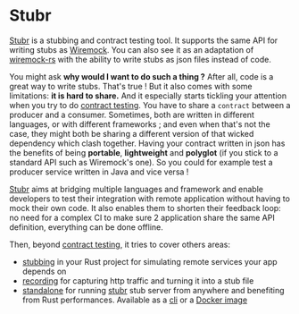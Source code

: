# Stubr

[Stubr](https://github.com/beltram/stubr) is a stubbing and contract testing tool. It supports the same API for writing
stubs as [Wiremock](https://github.com/tomakehurst/wiremock). You can also see it as an adaptation
of [wiremock-rs](https://github.com/LukeMathWalker/wiremock-rs) with the ability to write stubs as json files instead of
code.

You might ask **why would I want to do such a thing ?** After all, code is a great way to write stubs. That's true ! But
it also comes with some limitations: **it is hard to share.** And it especially starts tickling your attention when you
try to do [contract testing](https://martinfowler.com/bliki/ContractTest.html). You have to share a `contract` between a
producer and a consumer. Sometimes, both are written in different languages, or with different frameworks ; and even
when that's not the case, they might both be sharing a different version of that wicked dependency which clash together.
Having your contract written in json has the benefits of being **portable**, **lightweight** and **polyglot** (if you
stick to a standard API such as Wiremock's one). So you could for example test a producer service written in Java and
vice versa !

[Stubr](https://github.com/beltram/stubr) aims at bridging multiple languages and framework and enable developers to
test their integration with remote application without having to mock their own code. It also enables them to shorten
their feedback loop: no need for a complex CI to make sure 2 application share the same API definition, everything can
be done offline.

Then, beyond [contract testing](contract/index.md), it tries to cover others areas:

* [stubbing](getting-started/unit-test.md) in your Rust project for simulating remote services your app depends on
* [recording](recording/index.md) for capturing http traffic and turning it into a stub file
* [standalone](getting-started/standalone.md) for running [stubr](https://github.com/beltram/stubr) stub server from
  anywhere and benefiting from Rust performances. Available as a [cli](cli.md) or a [Docker image](docker.md)
